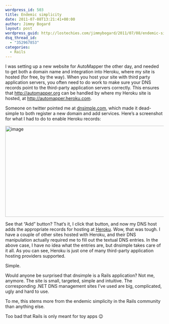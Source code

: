 ```yaml
---
wordpress_id: 503
title: Endemic simplicity
date: 2011-07-08T13:21:41+00:00
author: Jimmy Bogard
layout: post
wordpress_guid: http://lostechies.com/jimmybogard/2011/07/08/endemic-simplicity/
dsq_thread_id:
  - "352967853"
categories:
  - Rails
---
```

I was setting up a new website for AutoMapper the other day, and needed to get both a domain name and integration into Heroku, where my site is hosted (for free, by the way). When you host your site with third party application servers, you often need to do work to make sure your DNS records point to the third-party application servers correctly. This ensures that <http://automapper.org> can be handled by where my Heroku site is hosted, at <http://automapper.heroku.com>.

Someone on twitter pointed me at [dnsimple.com](https://dnsimple.com/), which made it dead-simple to both register a new domain and add services. Here’s a screenshot for what I had to do to enable Heroku records:

[<img style="background-image: none; border-bottom: 0px; border-left: 0px; padding-left: 0px; padding-right: 0px; display: inline; border-top: 0px; border-right: 0px; padding-top: 0px" title="image" border="0" alt="image" src="http://lostechies.com/content/jimmybogard/uploads/2011/07/image_thumb.png" width="644" height="290" />](http://lostechies.com/content/jimmybogard/uploads/2011/07/image.png)

See that “Add” button? That’s it, I click that button, and now my DNS host adds the appropriate records for hosting at [Heroku](http://www.heroku.com/). Wow, that was tough. I have a couple of other sites hosted with Heroku, and their DNS manipulation actually required me to fill out the textual DNS entries. In the above case, I have no idea what the entries are, but dnsimple takes care of it all. As you can see, Heroku is just one of many third-party application hosting providers supported.

Simple.

Would anyone be surprised that dnsimple is a Rails application? Not me, anymore. The site is small, targeted, simple and intuitive. The corresponding .NET DNS management sites I’ve used are big, complicated, ugly and hard to use.

To me, this stems more from the endemic simplicity in the Rails community than anything else.

Too bad that Rails is only meant for toy apps 😉